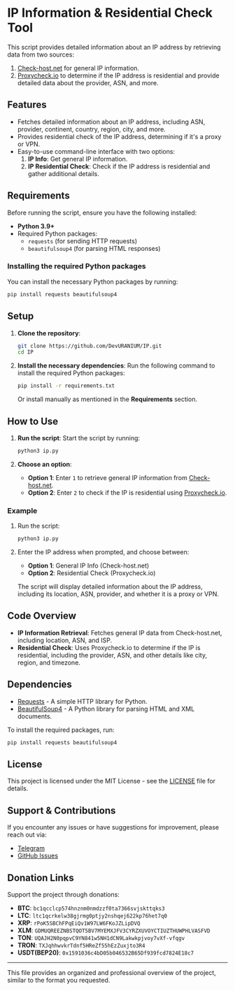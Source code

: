 # IP Information & Residential Check Tool

This script provides detailed information about an IP address by retrieving data from two sources:
1. [Check-host.net](https://check-host.net/) for general IP information.
2. [Proxycheck.io](https://proxycheck.io/) to determine if the IP address is residential and provide detailed data about the provider, ASN, and more.

## Features

- Fetches detailed information about an IP address, including ASN, provider, continent, country, region, city, and more.
- Provides residential check of the IP address, determining if it's a proxy or VPN.
- Easy-to-use command-line interface with two options:
   1. **IP Info**: Get general IP information.
   2. **IP Residential Check**: Check if the IP address is residential and gather additional details.

## Requirements

Before running the script, ensure you have the following installed:

- **Python 3.9+**
- Required Python packages:
  - `requests` (for sending HTTP requests)
  - `beautifulsoup4` (for parsing HTML responses)

### Installing the required Python packages

You can install the necessary Python packages by running:

```bash
pip install requests beautifulsoup4
```

## Setup

1. **Clone the repository**:

   ```bash
   git clone https://github.com/DevURANIUM/IP.git
   cd IP
   ```

2. **Install the necessary dependencies**:
   Run the following command to install the required Python packages:

   ```bash
   pip install -r requirements.txt
   ```

   Or install manually as mentioned in the **Requirements** section.

## How to Use

1. **Run the script**:
   Start the script by running:
   ```bash
   python3 ip.py
   ```

2. **Choose an option**:
   - **Option 1**: Enter `1` to retrieve general IP information from [Check-host.net](https://check-host.net/).
   - **Option 2**: Enter `2` to check if the IP is residential using [Proxycheck.io](https://proxycheck.io/).

### Example

1. Run the script:

   ```bash
   python3 ip.py
   ```

2. Enter the IP address when prompted, and choose between:
   - **Option 1**: General IP Info (Check-host.net)
   - **Option 2**: Residential Check (Proxycheck.io)

   The script will display detailed information about the IP address, including its location, ASN, provider, and whether it is a proxy or VPN.

## Code Overview

- **IP Information Retrieval**: Fetches general IP data from Check-host.net, including location, ASN, and ISP.
- **Residential Check**: Uses Proxycheck.io to determine if the IP is residential, including the provider, ASN, and other details like city, region, and timezone.

## Dependencies

- [Requests](https://docs.python-requests.org/en/latest/) - A simple HTTP library for Python.
- [BeautifulSoup4](https://www.crummy.com/software/BeautifulSoup/bs4/doc/) - A Python library for parsing HTML and XML documents.

To install the required packages, run:

```bash
pip install requests beautifulsoup4
```

## License

This project is licensed under the MIT License - see the [LICENSE](LICENSE) file for details.

## Support & Contributions

If you encounter any issues or have suggestions for improvement, please reach out via:

- [Telegram](https://t.me/DevURANIUM)
- [GitHub Issues](https://github.com/DevURANIUM/IP/issues)

## Donation Links

Support the project through donations:

- **BTC**: `bc1qcclcp574hnznm0nmdzzf0ta7366svjskttqks3`
- **LTC**: `ltc1qcrkelw38gjrmg0ptjy2nshqej622kp76het7q0`
- **XRP**: `rPoK5SBChFPqEiQv1W97LW6FKoJZLipDVQ`
- **XLM**: `GDMUQREEZNBSTQOT5BV7MYEMXJFV3CYRZXUVOYCTIUZTHUWPHLVASFVD`
- **TON**: `UQAJH2N0pqpvC9YN841w5NH1dCN9Lakwkpjvoy7vXf-vfqgv`
- **TRON**: `TXJqhhwvkrTdnf5HReZf55hEzZuxjto3R4`
- **USDT(BEP20)**: `0x1591036c4bD05b046532B65Df939fcd7824E18c7`

---

This file provides an organized and professional overview of the project, similar to the format you requested.
